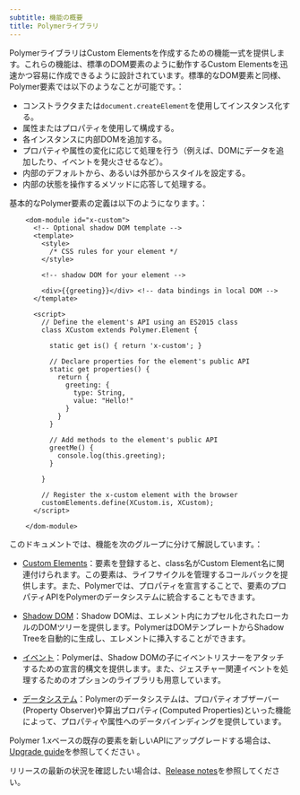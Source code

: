 ```yaml
---
subtitle: 機能の概要
title: Polymerライブラリ
---
```


PolymerライブラリはCustom Elementsを作成するための機能一式を提供します。これらの機能は、標準のDOM要素のように動作するCustom Elementsを迅速かつ容易に作成できるように設計されています。標準的なDOM要素と同様、Polymer要素では以下のようなことが可能です。：

* コンストラクタまたは`document.createElement`を使用してインスタンス化する。
* 属性またはプロパティを使用して構成する。
* 各インスタンスに内部DOMを追加する。
* プロパティや属性の変化に応じて処理を行う（例えば、DOMにデータを追加したり、イベントを発火させるなど）。
* 内部のデフォルトから、あるいは外部からスタイルを設定する。
* 内部の状態を操作するメソッドに応答して処理する。

基本的なPolymer要素の定義は以下のようになります。：

```
    <dom-module id="x-custom">
      <!-- Optional shadow DOM template -->
      <template>
        <style>
          /* CSS rules for your element */
        </style>

        <!-- shadow DOM for your element -->

        <div>{{greeting}}</div> <!-- data bindings in local DOM -->
      </template>

      <script>
        // Define the element's API using an ES2015 class
        class XCustom extends Polymer.Element {

          static get is() { return 'x-custom'; }

          // Declare properties for the element's public API
          static get properties() {
            return {
              greeting: {
                type: String,
                value: "Hello!"
              }
            }
          }

          // Add methods to the element's public API
          greetMe() {
            console.log(this.greeting);
          }

        }

        // Register the x-custom element with the browser
        customElements.define(XCustom.is, XCustom);
      </script>

    </dom-module>
```


このドキュメントでは、機能を次のグループに分けて解説しています。：

*   [Custom Elements](custom-elements)：要素を登録すると、class名がCustom Element名に関連付けられます。この要素は、ライフサイクルを管理するコールバックを提供します。また、Polymerでは、プロパティを宣言することで、要素のプロパティAPIをPolymerのデータシステムに統合することもできます。

*   [Shadow DOM](shadow-dom)：Shadow DOMは、エレメント内にカプセル化されたローカルのDOMツリーを提供します。PolymerはDOMテンプレートからShadow Treeを自動的に生成し、エレメントに挿入することができます。

*   [イベント](events)：Polymerは、Shadow DOMの子にイベントリスナーをアタッチするための宣言的構文を提供します。また、ジェスチャー関連イベントを処理するためのオプションのライブラリも用意しています。

*   [データシステム](data-system)：Polymerのデータシステムは、プロパティオブザーバー(Property Observer)や算出プロパティ(Computed Properties)といった機能によって、プロパティや属性へのデータバインディングを提供しています。

Polymer 1.xベースの既存の要素を新しいAPIにアップグレードする場合は、[Upgrade guide](/2.0/docs/upgrade)を参照してください 。

リリースの最新の状況を確認したい場合は、[Release notes](/2.0/docs/release-notes)を参照してください。
